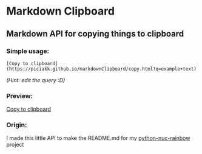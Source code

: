# Markdown Clipboard
## Markdown API for copying things to clipboard

### Simple usage:

`[Copy to clipboard](https://piciakk.github.io/markdownClipboard/copy.html?q=example+text)`

*(Hint: edit the query :D)*

### Preview:

[Copy to clipboard](https://piciakk.github.io/markdownClipboard/copy.html?q=example+text)

### Origin:
I made this little API to make the README.md for my [python-nuc-rainbow](https://github.com/python-nuc-rainbow) project

